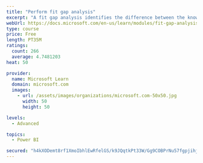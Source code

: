 ```yaml
---
title: "Perform fit gap analysis"
excerpt: "A fit gap analysis identifies the difference between the known requirements and the proposed or current solution. This module covers performing a fit gap analysis."
webUrl: https://docs.microsoft.com/en-us/learn/modules/fit-gap-analysis/
type: course
price: Free
length: PT35M
ratings:
  count: 266
  average: 4.7481203
heat: 50

provider:
  name: Microsoft Learn
  domain: microsoft.com
  images:
    - url: /assets/images/organizations/microsoft.com-50x50.jpg
      width: 50
      height: 50

levels:
  - Advanced

topics:
  - Power BI

secured: "h4kXODemt8rf1XmoIbhlEwRfelGS/k9JQqtkPt33W/Gg9COBPrNu57fgpjihj5XkdfL1YvQOUX2F+grRAV0cuo3hj4Vp1i2b3G2rMemFl7yyVYRr6cXl9cOcCko5P6k+3sg5sZgxHky1twXNmwWliRAi8baTi09IUCdiJFUYGGUCQ0ZgyxRynyZom8dAeLx86JGnK+6qCUdwK3XWn5pB7auVM8UJQ3ljK86diCr5+PSymVLA8Ozp85AmrsP7IurlPhSLU3uLWLNtH0AZjMnNFEaklKk/wyFs2ni4+jIH2jAj7I5MEfOHuLaQMQqVZi60Z1I8RP3394CSHfG6rDPaoWV7eAdrZ/emjTWPVATinew26X1qFRZPI+kA1ydRD2ULJdKruKSDGf8YGDeVXKTl9g==;pWe3aHsRXT6lA50jeeEQYQ=="
---
```


